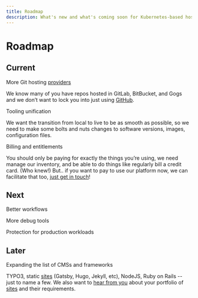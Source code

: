 ```yaml
---
title: Roadmap
description: What's new and what's coming soon for Kubernetes-based hosting on DDEV 
---
```

# Roadmap

## Current
More Git hosting [providers](providers.md)

We know many of you have repos hosted in GitLab, BitBucket, and Gogs and we don’t want to lock you into just using [GitHub](github.md).

Tooling unification

We want the transition from local to live to be as smooth as possible, so we need to make some bolts and nuts changes to software versions, images, configuration files.

Billing and entitlements

You should only be paying for exactly the things you’re using, we need manage our inventory, and be able to do things like regularly bill a credit card. (Who knew!) But.. if you want to pay to use our platform now, we can facilitate that too, [just get in touch](https://docs.ddev.com/support/)!

## Next
Better workflows

More debug tools

Protection for production workloads

## Later
Expanding the list of CMSs and frameworks

TYPO3, static [sites](sites.md) (Gatsby, Hugo, Jekyll, etc), NodeJS, Ruby on Rails --  just to name a few. We also want to [hear from you](https://dash.ddev.com/feedback/) about your portfolio of [sites](sites.md) and their requirements.
